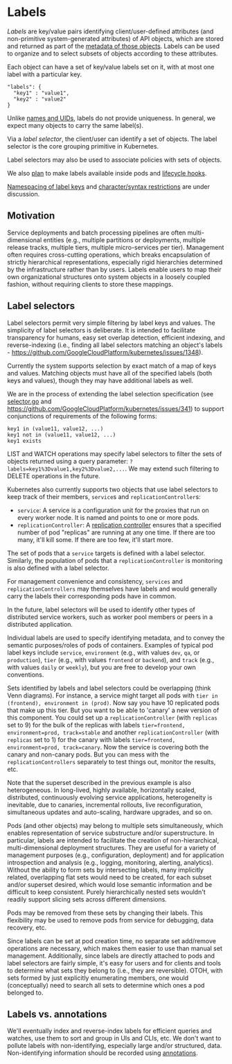 # Labels

_Labels_ are key/value pairs identifying client/user-defined attributes (and non-primitive system-generated attributes) of API objects, which are stored and returned as part of the [metadata of those objects](api-conventions.md). Labels can be used to organize and to select subsets of objects according to these attributes.

Each object can have a set of key/value labels set on it, with at most one label with a particular key. 
```
"labels": {
  "key1" : "value1",
  "key2" : "value2"
}
```

Unlike [names and UIDs](identifiers.md), labels do not provide uniqueness. In general, we expect many objects to carry the same label(s). 

Via a _label selector_, the client/user can identify a set of objects. The label selector is the core grouping primitive in Kubernetes. 

Label selectors may also be used to associate policies with sets of objects.

We also [plan](https://github.com/GoogleCloudPlatform/kubernetes/issues/560) to make labels available inside pods and [lifecycle hooks](container-environment.md).

[Namespacing of label keys](https://github.com/GoogleCloudPlatform/kubernetes/issues/1491) and [character/syntax restrictions](https://github.com/GoogleCloudPlatform/kubernetes/issues/1297) are under discussion.

## Motivation

Service deployments and batch processing pipelines are often multi-dimensional entities (e.g., multiple partitions or deployments, multiple release tracks, multiple tiers, multiple micro-services per tier). Management often requires cross-cutting operations, which breaks encapsulation of strictly hierarchical representations, especially rigid hierarchies determined by the infrastructure rather than by users. Labels enable users to map their own organizational structures onto system objects in a loosely coupled fashion, without requiring clients to store these mappings.

## Label selectors

Label selectors permit very simple filtering by label keys and values. The simplicity of label selectors is deliberate. It is intended to facilitate transparency for humans, easy set overlap detection, efficient indexing, and reverse-indexing (i.e., finding all label selectors matching an object's labels - https://github.com/GoogleCloudPlatform/kubernetes/issues/1348). 

Currently the system supports selection by exact match of a map of keys and values. Matching objects must have all of the specified labels (both keys and values), though they may have additional labels as well.

We are in the process of extending the label selection specification (see [selector.go](../blob/master/pkg/labels/selector.go) and https://github.com/GoogleCloudPlatform/kubernetes/issues/341) to support conjunctions of requirements of the following forms:
```
key1 in (value11, value12, ...)
key1 not in (value11, value12, ...)
key1 exists
```

LIST and WATCH operations may specify label selectors to filter the sets of objects returned using a query parameter: `?labels=key1%3Dvalue1,key2%3Dvalue2,...`. We may extend such filtering to DELETE operations in the future.

Kubernetes also currently supports two objects that use label selectors to keep track of their members, `service`s and `replicationController`s:
- `service`: A service is a configuration unit for the proxies that run on every worker node.  It is named and points to one or more pods.
- `replicationController`: A [replication controller](replication-controller.md) ensures that a specified number of pod "replicas" are running at any one time.  If there are too many, it'll kill some.  If there are too few, it'll start more.

The set of pods that a `service` targets is defined with a label selector. Similarly, the population of pods that a `replicationController` is monitoring is also defined with a label selector. 

For management convenience and consistency, `services` and `replicationControllers` may themselves have labels and would generally carry the labels their corresponding pods have in common.

In the future, label selectors will be used to identify other types of distributed service workers, such as worker pool members or peers in a distributed application.

Individual labels are used to specify identifying metadata, and to convey the semantic purposes/roles of pods of containers. Examples of typical pod label keys include `service`, `environment` (e.g., with values `dev`, `qa`, or `production`), `tier` (e.g., with values `frontend` or `backend`), and `track` (e.g., with values `daily` or `weekly`), but you are free to develop your own conventions.

Sets identified by labels and label selectors could be overlapping (think Venn diagrams). For instance, a service might target all pods with `tier in (frontend), environment in (prod)`.  Now say you have 10 replicated pods that make up this tier.  But you want to be able to 'canary' a new version of this component.  You could set up a `replicationController` (with `replicas` set to 9) for the bulk of the replicas with labels `tier=frontend, environment=prod, track=stable` and another `replicationController` (with `replicas` set to 1) for the canary with labels `tier=frontend, environment=prod, track=canary`.  Now the service is covering both the canary and non-canary pods.  But you can mess with the `replicationControllers` separately to test things out, monitor the results, etc. 

Note that the superset described in the previous example is also heterogeneous. In long-lived, highly available, horizontally scaled, distributed, continuously evolving service applications, heterogeneity is inevitable, due to canaries, incremental rollouts, live reconfiguration, simultaneous updates and auto-scaling, hardware upgrades, and so on.

Pods (and other objects) may belong to multiple sets simultaneously, which enables representation of service substructure and/or superstructure. In particular, labels are intended to facilitate the creation of non-hierarchical, multi-dimensional deployment structures. They are useful for a variety of management purposes (e.g., configuration, deployment) and for application introspection and analysis (e.g., logging, monitoring, alerting, analytics). Without the ability to form sets by intersecting labels, many implicitly related, overlapping flat sets would need to be created, for each subset and/or superset desired, which would lose semantic information and be difficult to keep consistent. Purely hierarchically nested sets wouldn't readily support slicing sets across different dimensions.

Pods may be removed from these sets by changing their labels. This flexibility may be used to remove pods from service for debugging, data recovery, etc.

Since labels can be set at pod creation time, no separate set add/remove operations are necessary, which makes them easier to use than manual set management. Additionally, since labels are directly attached to pods and label selectors are fairly simple, it's easy for users and for clients and tools to determine what sets they belong to (i.e., they are reversible). OTOH, with sets formed by just explicitly enumerating members, one would (conceptually) need to search all sets to determine which ones a pod belonged to.

## Labels vs. annotations

We'll eventually index and reverse-index labels for efficient queries and watches, use them to sort and group in UIs and CLIs, etc. We don't want to pollute labels with non-identifying, especially large and/or structured, data. Non-identifying information should be recorded using [annotations](annotations.md).
